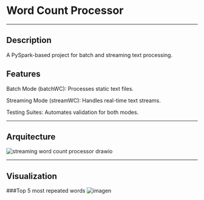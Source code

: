 # Word Count Processor
---
## Description
A PySpark-based project for batch and streaming text processing.

## Features

Batch Mode (batchWC): Processes static text files.

Streaming Mode (streamWC): Handles real-time text streams. 

Testing Suites: Automates validation for both modes.

---

## Arquitecture

![streaming word count processor drawio](https://github.com/user-attachments/assets/010aff84-7e24-420e-aba9-95dc3f3723b7)


---

## Visualization
###Top 5 most repeated words
![imagen](https://github.com/user-attachments/assets/04c00523-3f25-4656-8baf-82e65643a961)